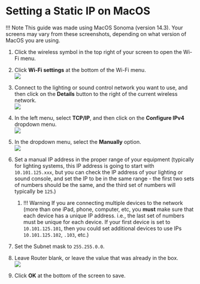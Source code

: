 # Setting a Static IP on MacOS

!!! Note
    This guide was made using MacOS Sonoma (version 14.3). Your screens may vary from these screenshots, depending on what version of MacOS you are using.

1. Click the wireless symbol in the top right of your screen to open the Wi-Fi menu.
2. Click **Wi-Fi settings** at the bottom of the Wi-Fi menu.  
![](https://ksl-kb.b-cdn.net/static-ip-tutorial/macos/1_2_wifi_menu.png)

3. Connect to the lighting or sound control network you want to use, and then click on the **Details** button to the right of the current wireless network.  
![](https://ksl-kb.b-cdn.net/static-ip-tutorial/macos/3_settings_details.png)

4. In the left menu, select **TCP/IP**, and then click on the **Configure IPv4** dropdown menu.  
![](https://ksl-kb.b-cdn.net/static-ip-tutorial/macos/4_dhcp_dropdown.png)

5. In the dropdown menu, select the **Manually** option.  
![](https://ksl-kb.b-cdn.net/static-ip-tutorial/macos/5_manually_dropdown.png)

6. Set a manual IP address in the proper range of your equipment (typically for lighting systems, this IP address is going to start with `10.101.125.xxx`, but you can check the IP address of your lighting or sound console, and set the IP to be in the same range - the first two sets of numbers should be the same, and the third set of numbers will typically be `125`.)  
      1.  !!! Warning
        If you are connecting multiple devices to the network (more than one iPad, phone, computer, etc, you **must** make sure that each device has a unique IP address. i.e., the last set of numbers must be unique for each device. If your first device is set to `10.101.125.101`, then you could set additional devices to use IPs `10.101.125.102`, `.103`, etc.)

7. Set the Subnet mask to `255.255.0.0`.
8. Leave Router blank, or leave the value that was already in the box.  
![](https://ksl-kb.b-cdn.net/static-ip-tutorial/macos/6_static_ip_7_subnet_8_router.png)

9. Click **OK** at the bottom of the screen to save.